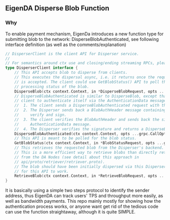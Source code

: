 ## EigenDA Disperse Blob Function

### Why

To enable payment mechanism, EigenDa introduces a new function type for submitting blob to the network: DisperseBlobAuthenticated, see following interface definition (as well as the comments/explanation)
```go
// DisperserClient is the client API for Disperser service.
//
// For semantics around ctx use and closing/ending streaming RPCs, please refer to https://pkg.go.dev/google.golang.org/grpc/?tab=doc#ClientConn.NewStream.
type DisperserClient interface {
	// This API accepts blob to disperse from clients.
	// This executes the dispersal async, i.e. it returns once the request
	// is accepted. The client could use GetBlobStatus() API to poll the the
	// processing status of the blob.
	DisperseBlob(ctx context.Context, in *DisperseBlobRequest, opts ...grpc.CallOption) (*DisperseBlobReply, error)
	// DisperseBlobAuthenticated is similar to DisperseBlob, except that it requires the
	// client to authenticate itself via the AuthenticationData message. The protoco is as follows:
	//  1. The client sends a DisperseBlobAuthenticated request with the DisperseBlobRequest message
	//  2. The Disperser sends back a BlobAuthHeader message containing information for the client to
	//     verify and sign.
	//  3. The client verifies the BlobAuthHeader and sends back the signed BlobAuthHeader in an
	//     AuthenticationData message.
	//  4. The Disperser verifies the signature and returns a DisperseBlobReply message.
	DisperseBlobAuthenticated(ctx context.Context, opts ...grpc.CallOption) (Disperser_DisperseBlobAuthenticatedClient, error)
	// This API is meant to be polled for the blob status.
	GetBlobStatus(ctx context.Context, in *BlobStatusRequest, opts ...grpc.CallOption) (*BlobStatusReply, error)
	// This retrieves the requested blob from the Disperser's backend.
	// This is a more efficient way to retrieve blobs than directly retrieving
	// from the DA Nodes (see detail about this approach in
	// api/proto/retriever/retriever.proto).
	// The blob should have been initially dispersed via this Disperser service
	// for this API to work.
	RetrieveBlob(ctx context.Context, in *RetrieveBlobRequest, opts ...grpc.CallOption) (*RetrieveBlobReply, error)
}
```

It is basically using a simple two steps protocol to identify the sender address, thus EigenDA can track users' TPS and throughput more easily, as well as bandwidth payments. This repo mainly mostly for 
showing how the authentication process works, or anyone want get rid of the tedious code can use the function straightaway, although it is quite SIMPLE.